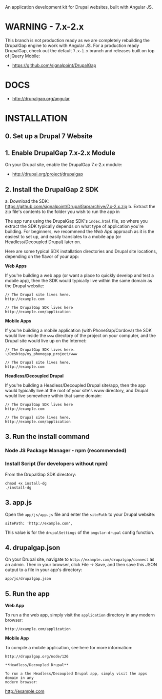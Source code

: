 An application development kit for Drupal websites, built with Angular JS.

# WARNING - 7.x-2.x

This branch is not production ready as we are completely rebuilding the
DrupalGap engine to work with Angular JS. For a production ready DrupalGap,
check out the default `7.x-1.x` branch and releases built on top of jQuery
Mobile:

 - https://github.com/signalpoint/DrupalGap

# DOCS

 - http://drupalgap.org/angular

# INSTALLATION

## 0. Set up a Drupal 7 Website

## 1. Enable DrupalGap 7.x-2.x Module

On your Drupal site, enable the DrupalGap 7.x-2.x module:

 - http://drupal.org/project/drupalgap

## 2. Install the DrupalGap 2 SDK

 a. Download the SDK: https://github.com/signalpoint/DrupalGap/archive/7.x-2.x.zip
 b. Extract the zip file's contents to the folder you wish to run the app in

The app runs using the DrupalGap SDK's `index.html` file, so where you extract
the SDK typically depends on what type of application you're building. For
beginners, we recommend the *Web App* approach as it is the easiest to set up,
and easily translates to a mobile app (or Headless/Decoupled Drupal) later on.

Here are some typical SDK installation directories and Drupal site locations,
depending on the flavor of your app:

**Web Apps**

If you're building a web app (or want a place to quickly develop and test a
mobile app), then the SDK would typically live within the same domain as the
Drupal website:

```
// The Drupal site lives here.
http://example.com

// The DrupalGap SDK lives here
http://example.com/application

```

**Mobile Apps**

If you're building a mobile application (with PhoneGap/Cordova) the SDK would live
inside the `www` directory of the project on your computer, and the Drupal site
would live up on the Internet:

```
// The DrupalGap SDK lives here.
~/Desktop/my_phonegap_project/www

// The Drupal site lives here.
http://example.com
```

**Headless/Decoupled Drupal**

If you're building a Headless/Decoupled Drupal site/app, then the app would
typically live at the root of your site's www directory, and Drupal would live
somewhere within that same domain:

```
// The DrupalGap SDK lives here
http://example.com

// The Drupal site lives here.
http://example.com/application

```

## 3. Run the install command

### Node JS Package Manager - npm (recommended)

### Install Script (for developers without npm)

From the DrupalGap SDK directory:
```
chmod +x install-dg
./install-dg
```

## 3. app.js

Open the `app/js/app.js` file and enter the `sitePath` to your Drupal website:

```
sitePath: 'http://example.com',
```

This value is for the `drupalSettings` of the `angular-drupal` config function.

## 4. drupalgap.json

On your Drupal site, navigate to `http://example.com/drupalgap/connect` as an
admin. Then in your browser, click File -> Save, and then save this JSON output
to a file in your app's directory:

```
app/js/drupalgap.json
```

## 5. Run the app

**Web App**

To run a the web app, simply visit the `application` directory in any modern
browser:

```
http://example.com/application
```

**Mobile App**

To compile a mobile application, see here for more information:

```
http://drupalgap.org/node/126

**Headless/Decoupled Drupal**

To run a the Headless/Decoupled Drupal app, simply visit the apps domain in any
modern browser:

```
http://example.com
```
